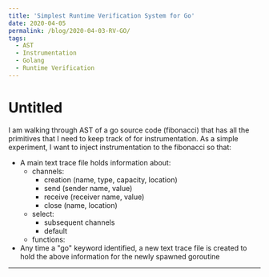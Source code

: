 ```yaml
---
title: 'Simplest Runtime Verification System for Go'
date: 2020-04-05
permalink: /blog/2020-04-03-RV-GO/
tags:
  - AST
  - Instrumentation
  - Golang
  - Runtime Verification
---
```



# Untitled

I am walking through AST of a go source code (fibonacci) that has all the primitives that I need to keep track of for instrumentation. As a simple experiment, I want to inject instrumentation to the fibonacci so that:

- A main text trace file holds information about:
   * channels:
      + creation (name, type, capacity, location)
      + send (sender name, value)
      + receive (receiver name, value)
      + close (name, location)
   * select:
      + subsequent channels
      + default
   * functions:
- Any time a "go" keyword identified, a new text trace file is created to hold the above information for the newly spawned goroutine


------
